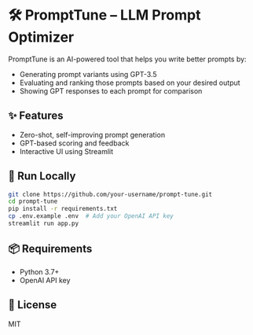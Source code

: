 # 🛠 PromptTune – LLM Prompt Optimizer

PromptTune is an AI-powered tool that helps you write better prompts by:
- Generating prompt variants using GPT-3.5
- Evaluating and ranking those prompts based on your desired output
- Showing GPT responses to each prompt for comparison

## ✨ Features

- Zero-shot, self-improving prompt generation
- GPT-based scoring and feedback
- Interactive UI using Streamlit

## 🚀 Run Locally

```bash
git clone https://github.com/your-username/prompt-tune.git
cd prompt-tune
pip install -r requirements.txt
cp .env.example .env  # Add your OpenAI API key
streamlit run app.py
```

## 📦 Requirements

- Python 3.7+
- OpenAI API key

## 📄 License

MIT